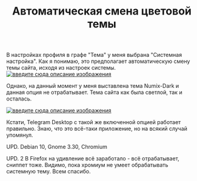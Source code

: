 ﻿---
title: "Автоматическая смена цветовой темы"
se.owner.user_id: 387248
se.owner.display_name: "Vladislav Tikhomirov"
se.owner.link: "https://ru.meta.stackoverflow.com/users/387248/vladislav-tikhomirov"
se.link: "https://ru.meta.stackoverflow.com/questions/11027/%d0%90%d0%b2%d1%82%d0%be%d0%bc%d0%b0%d1%82%d0%b8%d1%87%d0%b5%d1%81%d0%ba%d0%b0%d1%8f-%d1%81%d0%bc%d0%b5%d0%bd%d0%b0-%d1%86%d0%b2%d0%b5%d1%82%d0%be%d0%b2%d0%be%d0%b9-%d1%82%d0%b5%d0%bc%d1%8b"
se.question_id: 11027
se.post_type: question
---
<p>В настройках профиля в графе &quot;Тема&quot; у меня выбрана &quot;Системная настройка&quot;. Как я понимаю, это предполагает автоматическую смену темы сайта, исходя из настроек системы.
<a href="https://i.stack.imgur.com/vPn7W.png" rel="nofollow noreferrer"><img src="https://i.stack.imgur.com/vPn7W.png" alt="введите сюда описание изображения" /></a></p>
<p>Однако, на данный момент у меня выставлена тема Numix-Dark и данная опция не отрабатывает. Тема сайта как была светлой, так и осталась.</p>
<p><a href="https://i.stack.imgur.com/4w5Cs.png" rel="nofollow noreferrer"><img src="https://i.stack.imgur.com/4w5Cs.png" alt="введите сюда описание изображения" /></a></p>
<p>Кстати, Telegram Desktop с такой же включенной опцией работает правильно. Знаю, что это всё-таки приложение, но на всякий случай упомянул.</p>
<p>UPD. Debian 10, Gnome 3.30, Chromium</p>
<p>UPD. 2 В Firefox на удивление всё заработало - всё отрабатывает, сниппет тоже. Видимо, пока хромиум не умеет обрабатывать системную тему. Всем спасибо.</p>
